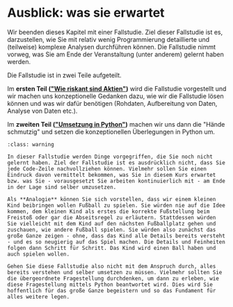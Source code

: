 # Ausblick: was sie erwartet

Wir beenden dieses Kapitel mit einer Fallstudie. Ziel dieser Fallstudie ist es, darzustellen, wie Sie mit relativ wenig Programmierung detaillierte und (teilweise) komplexe Analysen durchführen können. Die Fallstudie nimmt vorweg, was Sie am Ende der Veranstaltung (unter anderem) gelernt haben werden. 

Die Fallstudie ist in zwei Teile aufgeteilt. 

Im **ersten Teil (["Wie riskant sind Aktien"](Introduction_Fallstudie.md))** wird die Fallstudie vorgestellt und wir machen uns konzeptionelle Gedanken dazu, wie wir die Fallstudie lösen können und was wir dafür benötigen (Rohdaten, Aufbereitung von Daten, Analyse von Daten etc.). 

Im **zweiten Teil (["Umsetzung in Python"](Umsetzung_Fallstudie.ipynb))** machen wir uns dann die "Hände schmutzig" und setzen die konzeptionellen Überlegungen in Python um. 

```{admonition} Hinweis
:class: warning

In dieser Fallstudie werden Dinge vorgegriffen, die Sie noch nicht gelernt haben. Ziel der Fallstudie ist es ausdrücklich nicht, dass Sie jede Code-Zeile nachvollziehen können. Vielmehr sollen Sie einen Eindruck davon vermittelt bekommen, was Sie in diesem Kurs erwartet bzw. was Sie - vorausgesetzt Sie arbeiten kontinuierlich mit - am Ende in der Lage sind selber umzusetzen. 

Als **Analogie** können Sie sich vorstellen, dass wir einem kleinen Kind beibringen wollen Fußball zu spielen. Sie würden nie auf die Idee kommen, dem kleinen Kind als erstes die korrekte Fußstellung beim Freistoß oder gar die Abseitsregel zu erläutern. Stattdessen würden Sie vielleicht mit dem Kind auf den nächsten Fußballplatz gehen und zuschauen, wie andere Fußball spielen. Sie würden also zunächst das große Ganze zeigen - ohne, dass das Kind alle Details bereits versteht - und es so neugierig auf das Spiel machen. Die Details und Feinheiten folgen dann Schritt für Schritt. Das Kind wird einen Ball haben und auch spielen wollen. 

Gehen Sie diese Fallstudie also nicht mit dem Anspruch durch, alles bereits verstehen und selber umsetzen zu müssen. Vielmehr sollten Sie die übergeordnete Fragestellung durchdenken, um dann zu erleben, wie diese Fragestellung mittels Python beantwortet wird. Dies wird Sie hoffentlich für das große Ganze begeistern und so das Fundament für alles weitere legen. 
```

